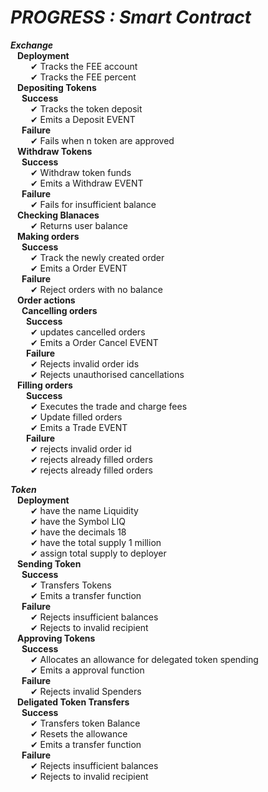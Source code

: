# ***PROGRESS : Smart Contract***

  ***Exchange*** <br>
&ensp;    **Deployment**<br>
&emsp;&emsp;      ✔ Tracks the FEE account<br>
&emsp;&emsp;      ✔ Tracks the FEE percent<br>
&ensp;    **Depositing Tokens**<br>
&emsp;      **Success**<br>
&emsp;&emsp;        ✔ Tracks the token deposit<br>
&emsp;&emsp;        ✔ Emits a Deposit EVENT<br>
&emsp;     **Failure**<br>
&emsp;&emsp;        ✔ Fails when n token are approved<br>
&ensp;    **Withdraw Tokens**<br>
&emsp;      **Success**<br>
&emsp;&emsp;        ✔ Withdraw token funds<br>
&emsp;&emsp;        ✔ Emits a Withdraw EVENT<br>
&emsp;      **Failure**<br>
&emsp;&emsp;       ✔ Fails for insufficient balance<br>
&ensp;    **Checking Blanaces**<br>
&emsp;&emsp;      ✔ Returns user balance<br>
&ensp;    **Making orders**<br>
&emsp;      **Success**<br>
&emsp;&emsp;        ✔ Track the newly created order<br>
&emsp;&emsp;        ✔ Emits a Order EVENT<br>
&emsp;      **Failure**<br>
&emsp;&emsp;        ✔ Reject orders with no balance<br>
&ensp;    **Order actions**<br>
&emsp;      **Cancelling orders**<br>
&emsp;&ensp;        **Success**<br>
&emsp;&emsp;          ✔ updates cancelled orders<br>
&emsp;&emsp;          ✔ Emits a Order Cancel EVENT<br>
&emsp;&ensp;        **Failure**<br>
&emsp;&emsp;          ✔ Rejects invalid order ids<br>
&emsp;&emsp;          ✔ Rejects unauthorised cancellations<br>
&ensp;      **Filling orders**<br>
&emsp;&ensp;        **Success**<br>
&emsp;&emsp;          ✔ Executes the trade and charge fees<br>
&emsp;&emsp;          ✔ Update filled orders<br>
&emsp;&emsp;          ✔ Emits a Trade EVENT<br>
&emsp;&ensp;        **Failure**<br>
&emsp;&emsp;          ✔ rejects invalid order id<br>
&emsp;&emsp;          ✔ rejects already filled orders <br>
&emsp;&emsp;          ✔ rejects already filled orders <br>

  ***Token***<br>
&ensp;    **Deployment**<br>
&emsp;&emsp;      ✔ have the name Liquidity<br>
&emsp;&emsp;      ✔ have the Symbol LIQ<br>
&emsp;&emsp;      ✔ have the decimals 18<br>
&emsp;&emsp;      ✔ have the total supply 1 million<br>
&emsp;&emsp;      ✔ assign total supply to deployer<br>
&ensp;    **Sending Token**<br>
&emsp;      **Success**<br>
&emsp;&emsp;        ✔ Transfers Tokens<br>
&emsp;&emsp;        ✔ Emits a transfer function<br>
&emsp;      **Failure**<br>
&emsp;&emsp;        ✔ Rejects insufficient balances<br>
&emsp;&emsp;        ✔ Rejects to invalid recipient<br>
&ensp;    **Approving Tokens**<br>
&emsp;      **Success**<br>
&emsp;&emsp;        ✔ Allocates an allowance for delegated token spending<br>
&emsp;&emsp;        ✔ Emits a approval function<br>
&emsp;      **Failure**<br>
&emsp;&emsp;        ✔ Rejects invalid Spenders<br>
&ensp;    **Deligated Token Transfers**<br>
&emsp;      **Success**<br>
&emsp;&emsp;        ✔ Transfers token Balance<br>
&emsp;&emsp;        ✔ Resets the allowance<br>
&emsp;&emsp;        ✔ Emits a transfer function<br>
&emsp;      **Failure**<br>
&emsp;&emsp;        ✔ Rejects insufficient balances<br>
&emsp;&emsp;       ✔ Rejects to invalid recipient<br>